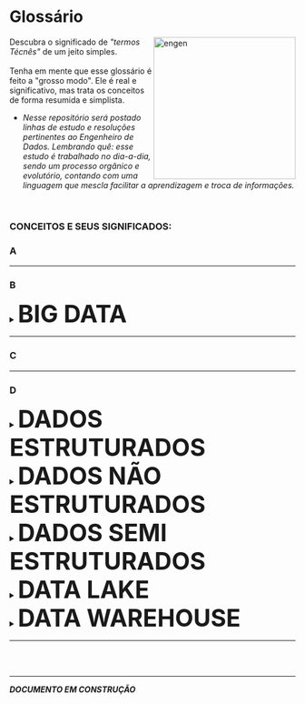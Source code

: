 # Glossário
<img align="right" alt="engen" width="250" src="https://i.pinimg.com/originals/54/98/88/549888805ac40cb67a3bb7ab6a4024ea.gif">

Descubra o significado de *"termos Técnês"* de um jeito simples.
<br />
<br />
Tenha em mente que esse glossário é feito a "grosso modo". Ele é real e significativo, mas trata os conceitos de forma resumida e simplista.
* *Nesse repositório será postado linhas de estudo e resoluções pertinentes ao Engenheiro de Dados. Lembrando quê: esse estudo é trabalhado no dia-a-dia, sendo um processo orgânico e evolutório, contando com uma linguagem que mescla facilitar a aprendizagem e troca de informações.*
<br />

### CONCEITOS E SEUS SIGNIFICADOS:

### A

________________________________________________________________________________________________________________________________________________________________


### B

<details><summary><big><big><big><big><big><big><b>BIG DATA</b></big></big></big></big></big></big></summary>
<br />

Todo mundo tem uma definição diferente para o conceito Big Data, mas esse todo mundo quer dizer a mesma coisa. Para melhor exemplificar vou deixar dois tópicos com definições muito boas:
* Big Data é a área do conhecimento que estuda como tratar, analisar e obter informações a partir de conjuntos de dados grandes demais para serem analisados por sistemas tradicionais. -by [Wikipédia](https://pt.wikipedia.org/wiki/Big_data).
* Big Data são dados com maior variedade que chegam em volumes crescentes e com velocidade cada vez maior. -by [Oracle](https://www.oracle.com/br/big-data/what-is-big-data/).

Ou seja:

>**BIG DATA** estuda como melhor administrar uma multidão de dados misturados; que chegam ao mesmo tempo; em uma velocidade alta e sem parar; utilizando ferramentas que não travem com esse fluxo.

O Big Data, para ser considerado Big Data, precisa passar pelos conceitos dos V's (tem de 3, 5 até 7 V's). Mas nós vamos ficar só nos 3V's principais, que são:
1. VOLUME - a multidão de dados. Terabytes para cima.
2. VARIEDADE - dados misturados. Textos, fotos, vídeos, áudios.
3. VELOCIDADE - a rapidez com que esses dados são gerados. Imagine o tanto de gente escrevendo mensagens no Twitter nesse momento. Milhões de mensagens por segundo.

Agora imagine esse tanto de mensagens chegando frenéticamente, de todos os lados, de todas as formas, e você tendo que dar conta. Tendo que armazenar, tratar, analisar, informacionar e sem deixar esse fluxo parar. Toda essa função, toda essa ação, esse conceito de cuidar disso tudo de uma forma funcional e otimizada foi batizado de Big Data.

*Se você quiser mais detalhes pode encontrar no [site Alura](https://www.alura.com.br/artigos/big-data).*

<br />
</details>

________________________________________________________________________________________________________________________________________________________________

### C

________________________________________________________________________________________________________________________________________________________________

### D

<details><summary><big><big><big><big><big><big><b>DADOS ESTRUTURADOS</b></big></big></big></big></big></big></summary>
<br />
  
Pense em estrutura. Para uma estrutura existir, antes alguém teve que decidir como ela ia ser, do que ela ia ser e o que ela ia ter. Agora vamos pensar em Dados Estruturados, para eles serem estruturados, eles tem que ser o tipo de dado que a estrutura aceita, e estar em uma estrutura.

Ou seja:
>**DADOS ESTRUTURADOS** são dados que possuem um padrão específico e estão organizados em uma estrutura.

*Se você quiser mais detalhes pode encontrar no [blog Treina Web](https://www.treinaweb.com.br/blog/o-que-sao-dados-estruturados-e-nao-estruturados#:~:text=Os%20dados%20do%20tipo%20estruturados,atrav%C3%A9s%20de%20linhas%20e%20colunas.).*

<br /> 
</details>

<details><summary><big><big><big><big><big><big><b>DADOS NÃO ESTRUTURADOS</b></big></big></big></big></big></big></summary>
<br />
  
Imagina que várias fotos, vídeos, áudios e textos devem ser organizados todos juntos em uma única estrutura.
* Primeiro, esses dados são todos muitos diferentes.
* Segundo, a estrutura não poderia ser pré-definida, ela teria de se moldar de acordo com os seus dados, teria de ser muito flexível e expansiva.
Essas duas caracteristicas marcantes são o que fazem os dados se tornarem Dados Não Estruturados.

Ou seja:
>**DADOS NÃO ESTRUTURADOS** são dados variados, flexíveis sem padrões e estruturas definidas.
  
*Se você quiser mais detalhes pode encontrar no [blog Treina Web](https://www.treinaweb.com.br/blog/o-que-sao-dados-estruturados-e-nao-estruturados#:~:text=Os%20dados%20do%20tipo%20estruturados,atrav%C3%A9s%20de%20linhas%20e%20colunas.).*

<br /> 
</details>

<details><summary><big><big><big><big><big><big><b>DADOS SEMI ESTRUTURADOS</b></big></big></big></big></big></big></summary>
<br />
  
Agora você tem dados com algumas caracteristicas padronizadas, mas esses dados serão armazenados em uma estrutura mais flexível.

Ou seja:
>**DADOS SEMI ESTRUTURADOS** são dados que contem algumas pré-definições, mas são organizados em estrutura flexíveis.
  
*Se você quiser mais detalhes pode encontrar no [blog Treina Web](https://www.treinaweb.com.br/blog/o-que-sao-dados-estruturados-e-nao-estruturados#:~:text=Os%20dados%20do%20tipo%20estruturados,atrav%C3%A9s%20de%20linhas%20e%20colunas.)*

<br /> 
</details>


<details><summary><big><big><big><big><big><big><b>DATA LAKE</b></big></big></big></big></big></big></summary>
<br />
  
Data Lake nada mais é que aquela gaveta que você joga tudo nela, não importa o que é; se é chave, documento, resto de comida, foto antiga. Tanto faz. Você guarda tudo ali, naquela gaveta.

Ou seja:
>**DATA LAKE** é um repositório centralizado para armazenar dados estruturados e não estruturados.

*Se você quiser mais detalhes pode encontrar no [site AWS](https://aws.amazon.com/pt/big-data/datalakes-and-analytics/what-is-a-data-lake/) e no [Blog Ciencia e Dados](https://www.cienciaedados.com/data-lake-a-fonte-do-big-data/).*

<br /> 
</details>

<details><summary><big><big><big><big><big><big><b>DATA WAREHOUSE</b></big></big></big></big></big></big></summary>
<br />

Data Warehouse funciona como um depósito de dados, ele guarda seus dados de forma organizada e alinhada.

Ou seja:
>**DATA WAREHOUSE** é um banco de dados estruturados.

*Se você quiser mais detalhes pode encontrar no [site SAP](https://www.sap.com/brazil/insights/what-is-a-data-warehouse.html) e no [site DevMedia](https://www.devmedia.com.br/data-warehouse/12609).*

<br />
</details>

________________________________________________________________________________________________________________________________________________________________







<br />
<br />

________________________________________________________________________________________________________________________________________________________________
***DOCUMENTO EM CONSTRUÇÃO***
